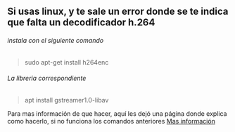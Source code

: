 
## Si usas linux, y te sale un error donde se te indica que falta un decodificador h.264
###### instala con el siguiente comando
> sudo apt-get install h264enc 

###### La libreria correspondiente
> apt install gstreamer1.0-libav

Para mas información de que hacer, aquí les dejó una página donde explica como hacerlo, si no funciona los comandos anteriores
[Mas información](https://ubuntu.dokry.com/12526/como-instalar-el-decodificador-h-264.html)

